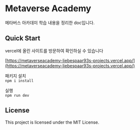 # Metaverse Academy

메타버스 아카데미 학습 내용을 정리한 doc입니다.

## Quick Start

vercel에 올린 사이트를 방문하여 확인하실 수 있습니다

[https://metaverseacademy-liebespaar93s-projects.vercel.app/](https://metaverseacademy-liebespaar93s-projects.vercel.app/)

패키지 설치\
```npm i install```

실행\
```npm run dev```

## License

This project is licensed under the MIT License.
